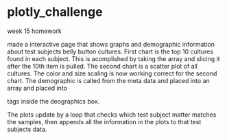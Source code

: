 # plotly_challenge
week 15 homework

made a interactive page that shows graphs and demographic information about test subjects belly button cultures.
First chart is the top 10 cultures found in each subject.  This is acomplished by taking the array and slicing it after the 10th item is pulled.
The second chart is a scatter plot of all cultures.  The color and size scaling is now working correct for the second chart.
The demographic is called from the meta data and placed into an array and placed into <p> tags inside the deographics box.
  
 The plots update by a loop that checks which test subject matter matches the samples, then appends all the information in the plots to that test subjects data.
